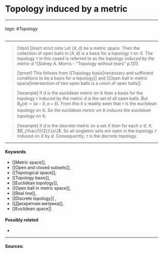 # Topology induced by a metric
***
###### tags: #Topology 
***
>[!dsn] Direct strict note
>Let $(X,d)$ be a metric space. Then the collection of open balls in $(X,d)$ is a basis for a topology $\tau$ on $X$. The topology $\tau$ in this cased is referred to as *the topology induced by the metric $d$*.^[Sidney A. Morris - "Topology without tears" p.131]

>[!proof]
>This follows from [[Topology basis|necessary and sufficient conditions to be a basis for a topology]] and [[Open ball in metric space|intersection of two open balls is a union of open balls]].

>[!example] 
>If $d$ is the euclidean metric on $\mathbb{R}$ then a basis for the topology $\tau$ induced by the metric $d$ is the set of all open balls. But $B_{\delta}(a)=(a-\delta,a+\delta)$. From this it s readily seen that $\tau$ is the euclidean topology on $\mathbb{R}$. So *the euclidean metric on $\mathbb{R}$ induces the euclidean topology on $\mathbb{R}$*.

>[!example]
>If $d$ is the discrete metric on a set $X$ then for each $x\in X$, $B_{\frac{1}{2}}\{x\}$. So all singleton sets are open in the topology $\tau$ induced on $X$ by $d$. Consequently, $\tau$ is the discrete topology.


***
#### Keywords
- [[Metric space]],
- [[Open and closed subsets]],
- [[Topological space]],
- [[Topology basis]],
- [[Euclidean topology]],
- [[Open ball in metric space]],
- [[Real line]],
- [[Discrete topology]] ,
- [[Дискретная метрика]],
- [[Euclidean space]]
#### Possibly related
- 
***
#### Sources: 
